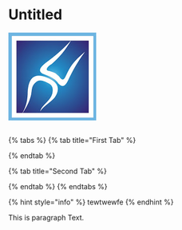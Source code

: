 # Untitled

![This is an image](../.gitbook/assets/bone-logo.jpg)

```text

```

{% tabs %}
{% tab title="First Tab" %}

{% endtab %}

{% tab title="Second Tab" %}

{% endtab %}
{% endtabs %}

{% hint style="info" %}
tewtwewfe
{% endhint %}

This is paragraph Text. 

